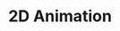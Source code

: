---
title: 2D Animation
category: Pacotes e Conjuntos de Recursos
order: 12
permalink: 2d-animation.html
sub:
    - title: 2D Animation
    - href: pages/2d-animation.md
---